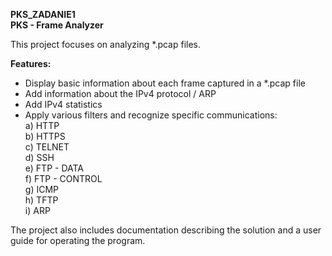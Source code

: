**PKS_ZADANIE1**  
**PKS - Frame Analyzer**  

This project focuses on analyzing *.pcap files.  

**Features:**  
- Display basic information about each frame captured in a *.pcap file  
- Add information about the IPv4 protocol / ARP  
- Add IPv4 statistics  
- Apply various filters and recognize specific communications:  
  a) HTTP  
  b) HTTPS  
  c) TELNET  
  d) SSH  
  e) FTP - DATA  
  f) FTP - CONTROL  
  g) ICMP  
  h) TFTP  
  i) ARP  

The project also includes documentation describing the solution and a user guide for operating the program.
